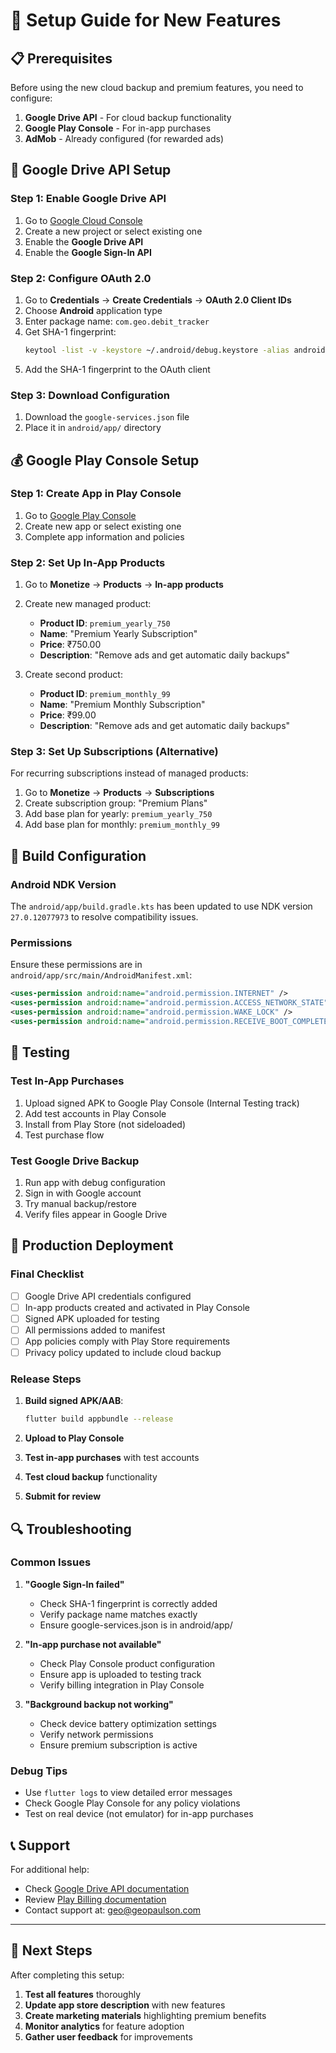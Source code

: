 # 🔧 Setup Guide for New Features

## 📋 Prerequisites

Before using the new cloud backup and premium features, you need to configure:

1. **Google Drive API** - For cloud backup functionality
2. **Google Play Console** - For in-app purchases
3. **AdMob** - Already configured (for rewarded ads)

## 🔐 Google Drive API Setup

### Step 1: Enable Google Drive API

1. Go to [Google Cloud Console](https://console.cloud.google.com/)
2. Create a new project or select existing one
3. Enable the **Google Drive API**
4. Enable the **Google Sign-In API**

### Step 2: Configure OAuth 2.0

1. Go to **Credentials** → **Create Credentials** → **OAuth 2.0 Client IDs**
2. Choose **Android** application type
3. Enter package name: `com.geo.debit_tracker`
4. Get SHA-1 fingerprint:
   ```bash
   keytool -list -v -keystore ~/.android/debug.keystore -alias androiddebugkey -storepass android -keypass android
   ```
5. Add the SHA-1 fingerprint to the OAuth client

### Step 3: Download Configuration

1. Download the `google-services.json` file
2. Place it in `android/app/` directory

## 💰 Google Play Console Setup

### Step 1: Create App in Play Console

1. Go to [Google Play Console](https://play.google.com/console/)
2. Create new app or select existing one
3. Complete app information and policies

### Step 2: Set Up In-App Products

1. Go to **Monetize** → **Products** → **In-app products**
2. Create new managed product:
   - **Product ID**: `premium_yearly_750`
   - **Name**: "Premium Yearly Subscription"
   - **Price**: ₹750.00
   - **Description**: "Remove ads and get automatic daily backups"

3. Create second product:
   - **Product ID**: `premium_monthly_99`
   - **Name**: "Premium Monthly Subscription"  
   - **Price**: ₹99.00
   - **Description**: "Remove ads and get automatic daily backups"

### Step 3: Set Up Subscriptions (Alternative)

For recurring subscriptions instead of managed products:

1. Go to **Monetize** → **Products** → **Subscriptions**
2. Create subscription group: "Premium Plans"
3. Add base plan for yearly: `premium_yearly_750`
4. Add base plan for monthly: `premium_monthly_99`

## 🔧 Build Configuration

### Android NDK Version

The `android/app/build.gradle.kts` has been updated to use NDK version `27.0.12077973` to resolve compatibility issues.

### Permissions

Ensure these permissions are in `android/app/src/main/AndroidManifest.xml`:

```xml
<uses-permission android:name="android.permission.INTERNET" />
<uses-permission android:name="android.permission.ACCESS_NETWORK_STATE" />
<uses-permission android:name="android.permission.WAKE_LOCK" />
<uses-permission android:name="android.permission.RECEIVE_BOOT_COMPLETED" />
```

## 🧪 Testing

### Test In-App Purchases

1. Upload signed APK to Google Play Console (Internal Testing track)
2. Add test accounts in Play Console
3. Install from Play Store (not sideloaded)
4. Test purchase flow

### Test Google Drive Backup

1. Run app with debug configuration
2. Sign in with Google account
3. Try manual backup/restore
4. Verify files appear in Google Drive

## 🚀 Production Deployment

### Final Checklist

- [ ] Google Drive API credentials configured
- [ ] In-app products created and activated in Play Console
- [ ] Signed APK uploaded for testing
- [ ] All permissions added to manifest
- [ ] App policies comply with Play Store requirements
- [ ] Privacy policy updated to include cloud backup

### Release Steps

1. **Build signed APK/AAB**:
   ```bash
   flutter build appbundle --release
   ```

2. **Upload to Play Console**
3. **Test in-app purchases** with test accounts
4. **Test cloud backup** functionality
5. **Submit for review**

## 🔍 Troubleshooting

### Common Issues

1. **"Google Sign-In failed"**
   - Check SHA-1 fingerprint is correctly added
   - Verify package name matches exactly
   - Ensure google-services.json is in android/app/

2. **"In-app purchase not available"**
   - Check Play Console product configuration
   - Ensure app is uploaded to testing track
   - Verify billing integration in Play Console

3. **"Background backup not working"**
   - Check device battery optimization settings
   - Verify network permissions
   - Ensure premium subscription is active

### Debug Tips

- Use `flutter logs` to view detailed error messages
- Check Google Play Console for any policy violations
- Test on real device (not emulator) for in-app purchases

## 📞 Support

For additional help:
- Check [Google Drive API documentation](https://developers.google.com/drive/api)
- Review [Play Billing documentation](https://developer.android.com/google/play/billing)
- Contact support at: geo@geopaulson.com

---

## 🎯 Next Steps

After completing this setup:

1. **Test all features** thoroughly
2. **Update app store description** with new features
3. **Create marketing materials** highlighting premium benefits
4. **Monitor analytics** for feature adoption
5. **Gather user feedback** for improvements 